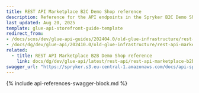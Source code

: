 ```yaml
---
title: REST API Marketplace B2C Demo Shop reference
description: Reference for the API endpoints in the Spryker B2C Demo Shop Marketplace.
last_updated: Aug 20, 2025
template: glue-api-storefront-guide-template
redirect_from:
- /docs/scos/dev/glue-api-guides/202404.0/old-glue-infrastructure/rest-api-marketplace-b2c-demo-shop-reference.html
- /docs/dg/dev/glue-api/202410.0/old-glue-infrastructure/rest-api-marketplace-b2c-demo-shop-reference
related:
  - title: REST API Marketplace B2B Demo Shop reference
    link: docs/dg/dev/glue-api/latest/rest-api/rest-api-marketplace-b2b-demo-shop-reference.html
swagger_url: "https://spryker.s3.eu-central-1.amazonaws.com/docs/api-specs/b2c_marketplace_storefront_api.json"
---
```


{% include api-references-swagger-block.md %}